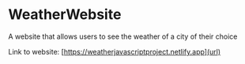 # WeatherWebsite
A website that allows users to see the weather of a city of their choice

Link to website: [https://weatherjavascriptproject.netlify.app](url)
